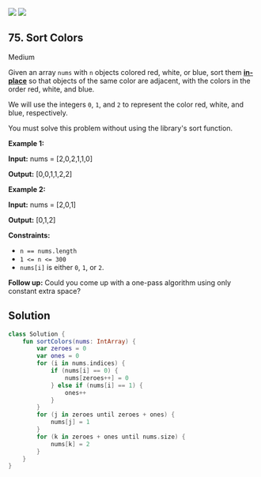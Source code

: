 [![](https://img.shields.io/github/stars/javadev/LeetCode-in-All?label=Stars&style=flat-square)](https://github.com/javadev/LeetCode-in-All)
[![](https://img.shields.io/github/forks/javadev/LeetCode-in-All?label=Fork%20me%20on%20GitHub%20&style=flat-square)](https://github.com/javadev/LeetCode-in-All/fork)

## 75\. Sort Colors

Medium

Given an array `nums` with `n` objects colored red, white, or blue, sort them **[in-place](https://en.wikipedia.org/wiki/In-place_algorithm)** so that objects of the same color are adjacent, with the colors in the order red, white, and blue.

We will use the integers `0`, `1`, and `2` to represent the color red, white, and blue, respectively.

You must solve this problem without using the library's sort function.

**Example 1:**

**Input:** nums = [2,0,2,1,1,0]

**Output:** [0,0,1,1,2,2]

**Example 2:**

**Input:** nums = [2,0,1]

**Output:** [0,1,2]

**Constraints:**

*   `n == nums.length`
*   `1 <= n <= 300`
*   `nums[i]` is either `0`, `1`, or `2`.

**Follow up:** Could you come up with a one-pass algorithm using only constant extra space?

## Solution

```kotlin
class Solution {
    fun sortColors(nums: IntArray) {
        var zeroes = 0
        var ones = 0
        for (i in nums.indices) {
            if (nums[i] == 0) {
                nums[zeroes++] = 0
            } else if (nums[i] == 1) {
                ones++
            }
        }
        for (j in zeroes until zeroes + ones) {
            nums[j] = 1
        }
        for (k in zeroes + ones until nums.size) {
            nums[k] = 2
        }
    }
}
```